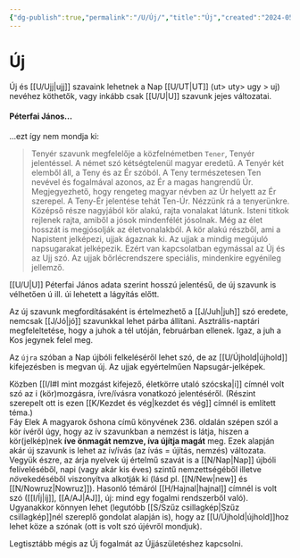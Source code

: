 ```yaml
---
{"dg-publish":true,"permalink":"/U/Új/","title":"Új","created":"2024-05-03T12:38","updated":"2024-05-06T03:17"}
---
```



# Új

Új és [[U/Ujj\|ujj]] szavaink lehetnek a Nap [[U/UT\|UT]] (ut> uty> ugy > uj) nevéhez köthetők, vagy inkább csak [[U/U\|U]] szavunk jejes változatai.  

#### Péterfai János...  

...ezt így nem mondja ki:  
> Tenyér szavunk megfelelője a közfelnémetben `Tener`, Tenyér jelentéssel. A német szó kétségtelenül magyar eredetű. A Tenyér két elemből áll, a Teny és az Ér szóból. A Teny természetesen Ten nevével és fogalmával azonos, az Ér a magas hangrendű Úr. Megjegyezhető, hogy rengeteg magyar névben az Úr helyett az Ér szerepel. A Teny-Ér jelentése tehát Ten-Úr. Nézzünk rá a tenyerünkre. Középső része nagyjából kör alakú, rajta vonalakat látunk. Isteni titkok rejlenek rajta, amiből a jósok mindenfélét jósolnak. Még az élet hosszát is megjósolják az életvonalakból. A kör alakú részből, ami a Napistent jelképezi, ujjak ágaznak ki. Az ujjak a mindig megújuló napsugarakat jelképezik. Ezért van kapcsolatban egymással az Új és az Ujj szó. Az ujjak bőrlécrendszere speciális, mindenkire egyénileg jellemző.  

[[U/U\|U]] Péterfai János adata szerint hosszú jelentésű, de új szavunk is vélhetően ú ill. úi lehetett a lágyítás előtt.  
  
Az új szavunk megfordításaként is értelmezhető a [[J/Juh\|juh]] szó eredete, nemcsak [[J/Jó\|jó]] szavunkkal lehet párba állítani. Asztrális-naptári megfeleltetése, hogy a juhok a tél utóján, februárban ellenek. Igaz, a juh a Kos jegynek felel meg.  

Az `újra` szóban a Nap újbóli felkeléséről lehet szó, de az [[U/Újhold\|újhold]] kifejezésben is megvan új. Az ujjak egyértelműen Napsugár-jelképek.  

Közben [[I/I#I mint mozgást kifejező, életkörre utaló szócska\|i]] címnél volt szó az i (kör)mozgásra, ívre/ívásra vonatkozó jelentéséről. (Részint szerepelt ott is ezen [[K/Kezdet és vég\|kezdet és vég]] címnél is említett téma.)  
Fáy Elek A magyarok őshona című könyvének 236. oldalán szépen szól a kör ívéről úgy, hogy az ív szavunkban a nemzést is látja, hiszen a kör(jelkép)nek **íve önmagát nemzve, íva újítja magát** meg. Ezek alapján akár új szavunk is lehet az ív/ívás (az ívás = újítás, nemzés) változata. Vegyük észre, az árja nyelvek új értelmű szavát is a [[N/Nap\|Nap]] újbóli felíveléséből, napi (vagy akár kis éves) szintű nemzettségéből illetve *növ*ekedéséből viszonyítva alkotják ki (lásd pl. [[N/New\|new]] és [[N/Nowruz\|Nowruz]]). Hasonló témáról [[H/Hajnal\|hajnal]] címnél is volt szó ([[I/Íj\|íj]], [[A/AJ\|AJ]], új: mind egy fogalmi rendszerből való).  
Ugyanakkor könnyen lehet (legutóbb [[S/Szűz csillagkép\|Szűz csillagkép]]nél szereplő gondolat alapján is), hogy az [[U/Újhold\|újhold]]hoz lehet köze a szónak (ott is volt szó újévről mondjuk).  

Legtisztább mégis az Új fogalmát az Újjászületéshez kapcsolni.  